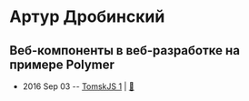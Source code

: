 # Артур Дробинский

## Веб-компоненты в веб-разработке на примере Polymer
- 2016 Sep 03 -- [TomskJS 1](https://www.youtube.com/watch?v=NwR4zgnAk-8)  | [:notebook:](https://www.slideshare.net/DragorWW/polymer-66124932)  
